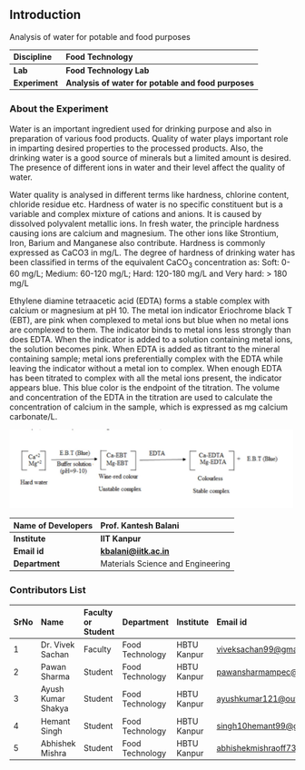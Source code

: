 ## Introduction

Analysis of water for potable and food purposes

<b>Discipline | <b>Food Technology
:--|:--|
<b> Lab | <b> Food Technology Lab
<b> Experiment|     <b> Analysis of water for potable and food purposes

### About the Experiment 

Water is an important ingredient used for drinking purpose and also in preparation of various food products. Quality of water plays important role in imparting desired properties to the processed products. Also, the drinking water is a good source of minerals but a limited amount is desired. The presence of different ions in water and their level affect the quality of water.

Water quality is analysed in different terms like hardness, chlorine content, chloride residue etc. Hardness of water is no specific constituent but is a variable and complex mixture of cations and anions. It is caused by dissolved polyvalent metallic ions. In fresh water, the principle hardness causing ions are calcium and magnesium. The other ions like Strontium, Iron, Barium and Manganese also contribute. Hardness is commonly expressed as CaCO3 in mg/L. The degree of hardness of drinking water has been classified in terms of the equivalent CaCO<sub>3</sub> concentration as:
Soft: 0-60 mg/L; Medium: 60-120 mg/L; Hard: 120-180 mg/L and Very hard: > 180 mg/L

Ethylene diamine tetraacetic acid (EDTA) forms a stable complex with calcium or magnesium at pH 10. The metal ion indicator Eriochrome black T (EBT), are pink when complexed to metal ions but blue when no metal ions are complexed to them. The indicator binds to metal ions less strongly than does EDTA. When the indicator is added to a solution containing metal ions, the solution becomes pink. When EDTA is added as titrant to the mineral containing sample; metal ions preferentially complex with the EDTA while leaving the indicator without a metal ion to complex. When enough EDTA has been titrated to complex with all the metal ions present, the indicator appears blue. This blue color is the endpoint of the titration. The volume and concentration of the EDTA in the titration are used to calculate the concentration of calcium in the sample, which is expressed as mg calcium carbonate/L.

<img src="images/formula1.png" width="500">

<b>Name of Developers | <b> Prof. Kantesh Balani
:--|:--|
<b> Institute | <b>  IIT Kanpur
<b> Email id|     <b>  kbalani@iitk.ac.in
<b> Department |  Materials Science and Engineering

### Contributors List

SrNo | Name | Faculty or Student | Department| Institute | Email id
:--|:--|:--|:--|:--|:--|
1 | Dr. Vivek Sachan | Faculty | Food Technology | HBTU Kanpur | viveksachan99@gmail.com
2 | Pawan Sharma | Student | Food Technology | HBTU Kanpur | pawansharmampec@gmail.com
3 | Ayush Kumar Shakya  | Student | Food Technology | HBTU Kanpur | ayushkumar121@outlook.com
4 | Hemant Singh | Student | Food Technology | HBTU Kanpur | singh10hemant99@gmail.com
5 | Abhishek Mishra | Student | Food Technology | HBTU Kanpur | abhishekmishraoff73@gmail.com
